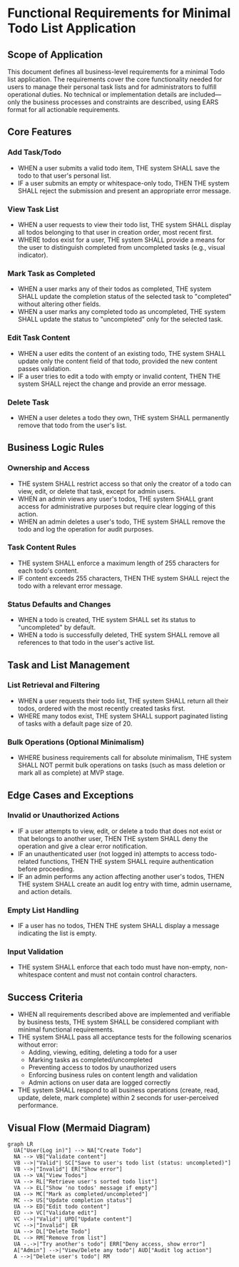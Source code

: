 # Functional Requirements for Minimal Todo List Application

## Scope of Application
This document defines all business-level requirements for a minimal Todo list application. The requirements cover the core functionality needed for users to manage their personal task lists and for administrators to fulfill operational duties. No technical or implementation details are included—only the business processes and constraints are described, using EARS format for all actionable requirements.

## Core Features

### Add Task/Todo
- WHEN a user submits a valid todo item, THE system SHALL save the todo to that user's personal list.
- IF a user submits an empty or whitespace-only todo, THEN THE system SHALL reject the submission and present an appropriate error message.

### View Task List
- WHEN a user requests to view their todo list, THE system SHALL display all todos belonging to that user in creation order, most recent first.
- WHERE todos exist for a user, THE system SHALL provide a means for the user to distinguish completed from uncompleted tasks (e.g., visual indicator).

### Mark Task as Completed
- WHEN a user marks any of their todos as completed, THE system SHALL update the completion status of the selected task to "completed" without altering other fields.
- WHEN a user marks any completed todo as uncompleted, THE system SHALL update the status to "uncompleted" only for the selected task.

### Edit Task Content
- WHEN a user edits the content of an existing todo, THE system SHALL update only the content field of that todo, provided the new content passes validation.
- IF a user tries to edit a todo with empty or invalid content, THEN THE system SHALL reject the change and provide an error message.

### Delete Task
- WHEN a user deletes a todo they own, THE system SHALL permanently remove that todo from the user's list.

## Business Logic Rules

### Ownership and Access
- THE system SHALL restrict access so that only the creator of a todo can view, edit, or delete that task, except for admin users.
- WHEN an admin views any user's todos, THE system SHALL grant access for administrative purposes but require clear logging of this action.
- WHEN an admin deletes a user's todo, THE system SHALL remove the todo and log the operation for audit purposes.

### Task Content Rules
- THE system SHALL enforce a maximum length of 255 characters for each todo's content.
- IF content exceeds 255 characters, THEN THE system SHALL reject the todo with a relevant error message.

### Status Defaults and Changes
- WHEN a todo is created, THE system SHALL set its status to "uncompleted" by default.
- WHEN a todo is successfully deleted, THE system SHALL remove all references to that todo in the user's active list.

## Task and List Management

### List Retrieval and Filtering
- WHEN a user requests their todo list, THE system SHALL return all their todos, ordered with the most recently created tasks first.
- WHERE many todos exist, THE system SHALL support paginated listing of tasks with a default page size of 20.

### Bulk Operations (Optional Minimalism)
- WHERE business requirements call for absolute minimalism, THE system SHALL NOT permit bulk operations on tasks (such as mass deletion or mark all as complete) at MVP stage.

## Edge Cases and Exceptions

### Invalid or Unauthorized Actions
- IF a user attempts to view, edit, or delete a todo that does not exist or that belongs to another user, THEN THE system SHALL deny the operation and give a clear error notification.
- IF an unauthenticated user (not logged in) attempts to access todo-related functions, THEN THE system SHALL require authentication before proceeding.
- IF an admin performs any action affecting another user's todos, THEN THE system SHALL create an audit log entry with time, admin username, and action details.

### Empty List Handling
- IF a user has no todos, THEN THE system SHALL display a message indicating the list is empty.

### Input Validation
- THE system SHALL enforce that each todo must have non-empty, non-whitespace content and must not contain control characters.

## Success Criteria
- WHEN all requirements described above are implemented and verifiable by business tests, THE system SHALL be considered compliant with minimal functional requirements.
- THE system SHALL pass all acceptance tests for the following scenarios without error:
  - Adding, viewing, editing, deleting a todo for a user
  - Marking tasks as completed/uncompleted
  - Preventing access to todos by unauthorized users
  - Enforcing business rules on content length and validation
  - Admin actions on user data are logged correctly
- THE system SHALL respond to all business operations (create, read, update, delete, mark complete) within 2 seconds for user-perceived performance.

## Visual Flow (Mermaid Diagram)
```mermaid
graph LR
  UA["User(Log in)"] --> NA["Create Todo"]
  NA --> VB["Validate content"]
  VB -->|"Valid"| SC["Save to user's todo list (status: uncompleted)"]
  VB -->|"Invalid"| ER["Show error"]
  UA --> VA["View Todos"]
  VA --> RL["Retrieve user's sorted todo list"]
  VA --> EL["Show 'no todos' message if empty"]
  UA --> MC["Mark as completed/uncompleted"]
  MC --> US["Update completion status"]
  UA --> ED["Edit todo content"]
  ED --> VC["Validate edit"]
  VC -->|"Valid"| UPD["Update content"]
  VC -->|"Invalid"| ER
  UA --> DL["Delete Todo"]
  DL --> RM["Remove from list"]
  UA -.->|"Try another's todo"| ERR["Deny access, show error"]
  A["Admin"] -->|"View/Delete any todo"| AUD["Audit log action"]
  A -->|"Delete user's todo"| RM
```
